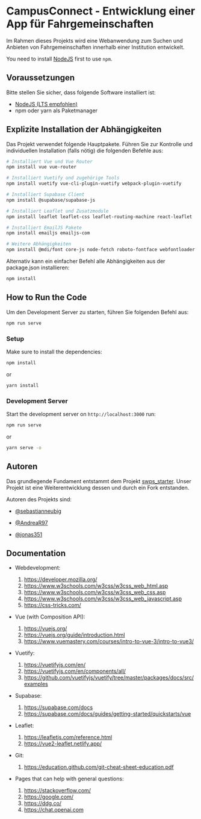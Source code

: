 # CampusConnect - Entwicklung einer App für Fahrgemeinschaften

Im Rahmen dieses Projekts wird eine Webanwendung zum Suchen und Anbieten von Fahrgemeinschaften innerhalb einer Institution entwickelt.

You need to install [NodeJS](https://nodejs.org/en/download) first to use `npm`.

## Voraussetzungen

Bitte stellen Sie sicher, dass folgende Software installiert ist:
- [NodeJS (LTS empfohlen)](https://nodejs.org/en/download)
- npm oder yarn als Paketmanager

## Explizite Installation der Abhängigkeiten

Das Projekt verwendet folgende Hauptpakete. Führen Sie zur Kontrolle und individuellen Installation (falls nötig) die folgenden Befehle aus:

```bash
# Installiert Vue und Vue Router
npm install vue vue-router

# Installiert Vuetify und zugehörige Tools
npm install vuetify vue-cli-plugin-vuetify webpack-plugin-vuetify

# Installiert Supabase Client
npm install @supabase/supabase-js

# Installiert Leaflet und Zusatzmodule
npm install leaflet leaflet-css leaflet-routing-machine react-leaflet

# Installiert EmailJS Pakete
npm install emailjs emailjs-com

# Weitere Abhängigkeiten
npm install @mdi/font core-js node-fetch roboto-fontface webfontloader
```

Alternativ kann ein einfacher Befehl alle Abhängigkeiten aus der package.json installieren:
```bash
npm install
```

## How to Run the Code
Um den Development Server zu starten, führen Sie folgenden Befehl aus:
```bash
npm run serve
```

### Setup

Make sure to install the dependencies:

```bash
npm install
```

or

```bash
yarn install
```

### Development Server

Start the development server on `http://localhost:3000` run:

```bash
npm run serve
```

or

```bash
yarn serve -o
```

## Autoren
Das grundlegende Fundament entstammt dem Projekt [swps_starter](https://github.com/8sd/swps_starter).
Unser Projekt ist eine Weiterentwicklung dessen und durch ein Fork entstanden.

Autoren des Projekts sind:
- [@sebastianneubig](https://www.github.com/sebastianneubig)
  
- [@AndreaR97](https://www.github.com/AndreaR97)
  
- [@jonas351](https://www.github.com/jonas351)

## Documentation

- Webdevelopment:
  1. https://developer.mozilla.org/
  1. https://www.w3schools.com/w3css/w3css_web_html.asp
  1. https://www.w3schools.com/w3css/w3css_web_css.asp
  1. https://www.w3schools.com/w3css/w3css_web_javascript.asp
  1. https://css-tricks.com/

- Vue (with Composition API):
  1. https://vuejs.org/ 
  1. https://vuejs.org/guide/introduction.html
  1. https://www.vuemastery.com/courses/intro-to-vue-3/intro-to-vue3/

- Vuetify:
  1. https://vuetifyjs.com/en/
  1. https://vuetifyjs.com/en/components/all/
  1. https://github.com/vuetifyjs/vuetify/tree/master/packages/docs/src/examples
 
- Supabase:
  1. https://supabase.com/docs
  1. https://supabase.com/docs/guides/getting-started/quickstarts/vue

- Leaflet:
  1. https://leafletjs.com/reference.html
  1. https://vue2-leaflet.netlify.app/

- Git:
  1. https://education.github.com/git-cheat-sheet-education.pdf 

- Pages that can help with general questions:
  1. https://stackoverflow.com/
  1. https://google.com/
  1. https://ddg.co/
  1. https://chat.openai.com
